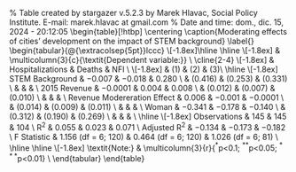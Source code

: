 
% Table created by stargazer v.5.2.3 by Marek Hlavac, Social Policy Institute. E-mail: marek.hlavac at gmail.com
% Date and time: dom., dic. 15, 2024 - 20:12:05
\begin{table}[!htbp] \centering 
  \caption{Moderating effects of cities’ development on the impact of STEM background} 
  \label{} 
\begin{tabular}{@{\extracolsep{5pt}}lccc} 
\\[-1.8ex]\hline 
\hline \\[-1.8ex] 
 & \multicolumn{3}{c}{\textit{Dependent variable:}} \\ 
\cline{2-4} 
\\[-1.8ex] & Hospitalizations & Deaths & NFI \\ 
\\[-1.8ex] & (1) & (2) & (3)\\ 
\hline \\[-1.8ex] 
 STEM Background & $-$0.007 & $-$0.018 & 0.280 \\ 
  & (0.416) & (0.253) & (0.331) \\ 
  & & & \\ 
 2015 Revenue & $-$0.0001 & 0.004 & 0.008 \\ 
  & (0.012) & (0.007) & (0.010) \\ 
  & & & \\ 
 Revenue Modereration Effect & 0.006 & $-$0.001 & $-$0.0001 \\ 
  & (0.014) & (0.009) & (0.011) \\ 
  & & & \\ 
 Woman & $-$0.341 & $-$0.178 & $-$0.140 \\ 
  & (0.312) & (0.190) & (0.269) \\ 
  & & & \\ 
\hline \\[-1.8ex] 
Observations & 145 & 145 & 104 \\ 
R$^{2}$ & 0.055 & 0.023 & 0.071 \\ 
Adjusted R$^{2}$ & $-$0.134 & $-$0.173 & $-$0.182 \\ 
F Statistic & 1.156 (df = 6; 120) & 0.464 (df = 6; 120) & 1.026 (df = 6; 81) \\ 
\hline 
\hline \\[-1.8ex] 
\textit{Note:}  & \multicolumn{3}{r}{$^{*}$p$<$0.1; $^{**}$p$<$0.05; $^{***}$p$<$0.01} \\ 
\end{tabular} 
\end{table} 
